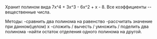 Хранит полином вида 7x^4 + 3x^3 - 6x^2 + x - 8. Все коэффициенты -- вещественные числа.

Методы:
-сравнить два полинома на равенство
-рассчитать значение при данном(целом) x
-сложить / вычесть / умножить / поделить два полинома
-найти остаток отделения одного полинома на другой.
